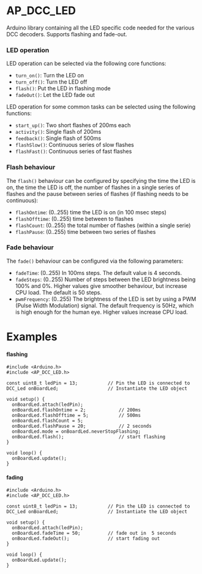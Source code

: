 # AP_DCC_LED #

Arduino library containing all the LED specific code needed for the various DCC decoders. Supports flashing and fade-out.

### LED operation ###
LED operation can be selected via the following core functions:
- `turn_on()`: Turn the LED on
- `turn_off()`: Turn the LED off
- `flash()`: Put the LED in flashing mode
- `fadeOut()`: Let the LED fade out

LED operation for some common tasks can be selected using the following functions:
- `start_up()`: Two short flashes of 200ms each
- `activity()`: Single flash of 200ms
- `feedback()`: Single flash of 500ms
- `flashSlow()`: Continuous series of slow flashes
- `flashFast()`: Continuous series of fast flashes

### Flash behaviour ###
The `flash()` behaviour can be configured by specifying the time the LED is on, the time the LED is off, the number of flashes in a single series of flashes and the pause between series of flashes (if flashing needs to be continuous):
- `flashOntime`:  (0..255) time the LED is on (in 100 msec steps)
- `flashOfftime`: (0..255) time between to flashes
- `flashCount`: (0..255) the total number of flashes (within a single serie)
- `flashPause`: (0..255) time between two series of flashes

### Fade behaviour ###
The `fade()` behaviour can be configured via the following parameters:
- `fadeTime`:  (0..255) In 100ms steps. The default value is 4 seconds.
- `fadeSteps`: (0..255) Number of steps between the LED brightness being 100% and 0%. Higher values give smoother behaviour, but increase CPU load. The default is 50 steps.
- `pwmFrequency`: (0..255) The brightness of the LED is set by using a PWM (Pulse Width Modulation) signal. The default frequency is 50Hz, which is high enough for the human eye. Higher values increase CPU load.

# Examples #
#### flashing ####
````
#include <Arduino.h>
#include <AP_DCC_LED.h>

const uint8_t ledPin = 13;           // Pin the LED is connected to
DCC_Led onBoardLed;                  // Instantiate the LED object

void setup() {
  onBoardLed.attach(ledPin);
  onBoardLed.flashOntime = 2;            // 200ms
  onBoardLed.flashOfftime = 5;           // 500ms
  onBoardLed.flashCount = 5;
  onBoardLed.flashPause = 20;            // 2 seconds
  onBoardLed.mode = onBoardLed.neverStopFlashing;   
  onBoardLed.flash();                    // start flashing
}

void loop() {
  onBoardLed.update();
}
````

#### fading ####
````
#include <Arduino.h>
#include <AP_DCC_LED.h>

const uint8_t ledPin = 13;           // Pin the LED is connected to
DCC_Led onBoardLed;                  // Instantiate the LED object

void setup() {
  onBoardLed.attach(ledPin);
  onBoardLed.fadeTime = 50;          // fade out in  5 seconds
  onBoardLed.fadeOut();              // start fading out
}

void loop() {
  onBoardLed.update();
}
````

